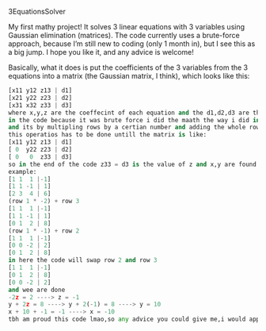 3EquationsSolver

My first mathy project! It solves 3 linear equations with 3 variables using Gaussian elimination (matrices). The code currently uses a brute-force approach, because I’m still new to coding (only 1 month in), but I see this as a big jump. I hope you like it, and any advice is welcome!

Basically, what it does is put the coefficients of the 3 variables from the 3 equations into a matrix (the Gaussian matrix, I think), which looks like this:
```python
[x11 y12 z13 | d1]
[x21 y22 z23 | d2]
[x31 x32 z33 | d3]
where x,y,z are the coeffecint of each equation and the d1,d2,d3 are the answers of each equation.
in the code because it was brute force i did the maath the way i did in school when we learnt it,
and its by multipling rows by a certian number and adding the whole row to another row,
this operatios has to be done untill the matrix is like:
[x11 y12 z13 | d1]
[ 0  y22 z23 | d2]
[ 0   0  z33 | d3]
so in the end of the code z33 = d3 is the value of z and x,y are found easily after that
example:
[1 1  1 |-1]
[1 1 -1 | 1]
[2 3  4 | 6]
(row 1 * -2) + row 3
[1 1  1 |-1]
[1 1 -1 | 1]
[0 1  2 | 8]
(row 1 * -1) + row 2
[1 1  1 |-1]
[0 0 -2 | 2]
[0 1  2 | 8]
in here the code will swap row 2 and row 3 
[1 1  1 |-1]
[0 1  2 | 8]
[0 0 -2 | 2]
and wee are done
-2z = 2 ----> z = -1
y + 2z = 8 ----> y + 2(-1) = 8 ----> y = 10
x + 10 + -1 = -1 ----> x = -10
tbh am proud this code lmao,so any advice you could give me,i would appretiate it :)
```

